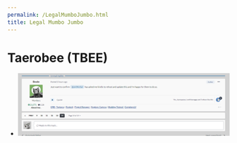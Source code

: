 ```yaml
---
permalink: /LegalMumboJumbo.html
title: Legal Mumbo Jumbo
---
```


<!--
LegalMumboJumbo.md v1.0.1.0
Taerobee (TBEE)
created: 01 Feb 2022
updated: 01 Feb 2022
-->

# Taerobee (TBEE)

* ![LegalMumboJumbo](LegalMumboJumbo/Forum-Beale-explicit-permission.png)

<!-- this file CC BY-NC-ND 3.0 Unported by zer0Kerbal-->
